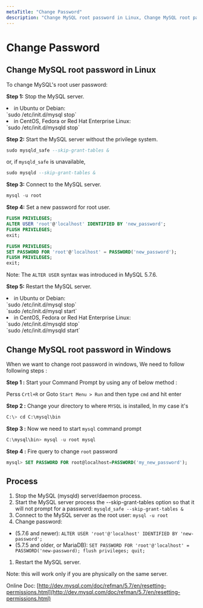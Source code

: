 ```yaml
---
metaTitle: "Change Password"
description: "Change MySQL root password in Linux, Change MySQL root password in Windows, Process"
---
```


# Change Password



## Change MySQL root password in Linux


To change MySQL's root user password:

**Step 1:** Stop the MySQL server.

<li>in Ubuntu or Debian:<br />
`sudo /etc/init.d/mysql stop`</li>
<li>in CentOS, Fedora or Red Hat Enterprise Linux:<br />
`sudo /etc/init.d/mysqld stop`</li>

**Step 2:**  Start the MySQL server without the privilege system.

```sql
sudo mysqld_safe --skip-grant-tables &

```

or, if `mysqld_safe` is unavailable,

```sql
sudo mysqld --skip-grant-tables &

```

**Step 3:** Connect to the MySQL server.

```sql
mysql -u root

```

**Step 4:** Set a new password for root user.

```sql
FLUSH PRIVILEGES;
ALTER USER 'root'@'localhost' IDENTIFIED BY 'new_password';
FLUSH PRIVILEGES;
exit;

```

```sql
FLUSH PRIVILEGES;
SET PASSWORD FOR 'root'@'localhost' = PASSWORD('new_password');
FLUSH PRIVILEGES;
exit;

```

Note: The `ALTER USER` syntax was introduced in MySQL 5.7.6.

**Step 5:** Restart the MySQL server.

<li>in Ubuntu or Debian:<br />
`sudo /etc/init.d/mysql stop`<br />
`sudo /etc/init.d/mysql start`</li>
<li>in CentOS, Fedora or Red Hat Enterprise Linux:<br />
`sudo /etc/init.d/mysqld stop`<br />
`sudo /etc/init.d/mysqld start`</li>



## Change MySQL root password in Windows


When we want to change root password in windows, We need to follow following steps :

**Step 1 :** Start your Command Prompt by using any of below method :

Perss `Crtl+R` or Goto `Start Menu > Run` and then type `cmd` and hit enter

**Step 2 :**
Change your directory to where `MYSQL` is installed, In my case it's

```sql
C:\> cd C:\mysql\bin

```

**Step 3 :** Now we need to start `mysql` command prompt

```sql
C:\mysql\bin> mysql -u root mysql

```

**Step 4 :** Fire query to change `root` password

```sql
mysql> SET PASSWORD FOR root@localhost=PASSWORD('my_new_password');

```



## Process


1. Stop the MySQL (mysqld) server/daemon process.
1. Start the MySQL server process the --skip-grant-tables option so that it will not prompt for a password: `mysqld_safe --skip-grant-tables &`
1. Connect to the MySQL server as the root user: `mysql -u root`
1. Change password:

- (5.7.6 and newer):  `ALTER USER 'root'@'localhost' IDENTIFIED BY 'new-password';`
- (5.7.5 and older, or MariaDB): `SET PASSWORD FOR 'root'@'localhost' = PASSWORD('new-password); flush privileges; quit;`

1. Restart the MySQL server.

Note: this will work only if you are physically on the same server.

Online Doc:  [http://dev.mysql.com/doc/refman/5.7/en/resetting-permissions.html](http://dev.mysql.com/doc/refman/5.7/en/resetting-permissions.html)

